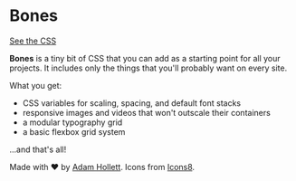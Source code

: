 # Bones

[See the CSS](bones.css)

**Bones** is a tiny bit of CSS that you can add as a starting point for all your projects. It includes only the things that you'll probably want on every site.

What you get:

- CSS variables for scaling, spacing, and default font stacks
- responsive images and videos that won't outscale their containers
- a modular typography grid
- a basic flexbox grid system

...and that's all!

<footer>
  Made with ♥ by <a href="https://adamhollett.com">Adam Hollett</a>. Icons from <a href="https://icons8.com">Icons8</a>.
</footer>
